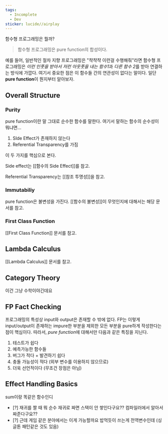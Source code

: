 ```yaml
---
tags:
  - Incomplete
  - Dev
sticker: lucide//airplay
---
```

함수형 프로그래밍은 뭘까?
> 함수형 프로그래밍은 pure function의 합성이다.

예를 들어, 일반적인 절차 지향 프로그래밍은 "챡챡챡 이런걸 수행해줘"라면 함수형 프로그래밍은 *이런 인풋을 받아서 저런 아웃풋을 내는 함수1*과 *다른 함수 2*를 받아 연결하는 방식에 가깝다. 여기서 중요한 점은 이 함수들 간의 연관성이 없다는 말이다. 일단 **pure function**이 뭔지부터 알아보자.

## Overall Structure

### Purity

pure function이란 말 그대로 순수한 함수를 말한다. 여기서 말하는 함수의 순수성이 뭐냐면...

1. SIde Effect가 존재하지 않는다
2. Referential Transparency를 가짐

이 두 가지를 핵심으로 본다. 

Side effect는 [[함수의 Side Effect]]를 참고.

Referential Transparency는 [[참조 투명성]]을 참고.
### Immutabiliy

pure function은 불변성을 가진다. [[함수의 불변성]]이 무엇인지에 대해서는 해당 문서를 참고.

### First Class Function

[[First Class Function]] 문서를 참고.

## Lambda Calculus

[[Lambda Calculus]] 문서를 참고.
## Category Theory

이건 그냥 수학이야긴데요
## FP Fact Checking 

프로그래밍의 특성상 input와 output은 존재할 수 밖에 없다. FP는 이렇게 input/output이 존재하는 impure한 부분을 제외한 모든 부분을 pure하게 작성한다는 점이 핵심이다.
따라서, *pure function*에 대해서만 다음과 같은 특징을 지닌다.
1. 테스트가 쉽다
2. 예측가능한 함수들
3. 버그가 적다 + 발견하기 쉽다
4. 충돌 가능성이 적다 (외부 변수를 이용하지 않으므로)
5. 더욱 선언적이다 (무조건 장점은 아님)
## Effect Handling Basics

sum이랑 똑같은 함수인디

- [?] 재귀를 짤 때 뭐 순수 재귀로 짜면 스택이 안 쌓인다구요?? 컴파일러에서 알아서 짜준다구요??
- [?] 근데 게임 같은 분야에서는 이게 가능할까요 밥먹듯이 쓰는게 전역변수인데 (싱글톤 패턴같은 것도 있음)
